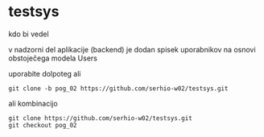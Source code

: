 # testsys
kdo bi vedel 

v nadzorni del aplikacije (backend) je dodan spisek uporabnikov na osnovi obstoječega modela Users

uporabite dolpoteg ali 
```
git clone -b pog_02 https://github.com/serhio-w02/testsys.git
```
ali kombinacijo
```
git clone https://github.com/serhio-w02/testsys.git
git checkout pog_02
```


